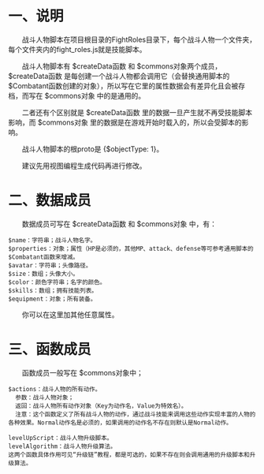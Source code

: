 # 一、说明

&emsp;&emsp;战斗人物脚本在项目根目录的FightRoles目录下，每个战斗人物一个文件夹，每个文件夹内的fight_roles.js就是技能脚本。

&emsp;&emsp;战斗人物脚本有 \$createData函数 和 $commons对象两个成员，\$createData函数 是每创建一个战斗人物都会调用它（会替换通用脚本的\$Combatant函数创建的对象），所以写在它里的属性数据会有差异化且会被存档，而写在 \$commons对象 中的是通用的。

&emsp;&emsp;二者还有个区别就是 \$createData函数 里的数据一旦产生就不再受技能脚本影响，而 \$commons对象 里的数据是在游戏开始时载入的，所以会受脚本的影响。

&emsp;&emsp;战斗人物脚本的根proto是 {$objectType: 1}。

&emsp;&emsp;建议先用视图编程生成代码再进行修改。

# 二、数据成员

&emsp;&emsp;数据成员可写在 \$createData函数 和 \$commons对象 中，有：

```
$name：字符串；战斗人物名字。
$properties：对象；属性（HP是必须的，其他MP、attack、defense等可参考通用脚本的$Combatant函数来增减。
$avatar：字符串；头像路径。
$size：数组；头像大小。
$color：颜色字符串；名字的颜色。
$skills：数组；拥有技能列表。
$equipment：对象；所有装备。
```

&emsp;&emsp;你可以在这里加其他任意属性。

# 三、函数成员

&emsp;&emsp;函数成员一般写在 \$commons对象中；

```
$actions：战斗人物的所有动作。
  参数：战斗人物对象；
  返回：战斗人物所有动作对象（Key为动作名，Value为特效名）。
  注意：这个函数定义了所有战斗人物的动作，通过战斗技能来调用这些动作实现丰富的人物的各种效果。Normal动作名是必须的，如果调用的动作名不存在则默认是Normal动作。

levelUpScript：战斗人物升级脚本。
levelAlgorithm：战斗人物升级算法。
这两个函数具体作用可见“升级链”教程，都是可选的，如果不存在则会调用通用的升级脚本和升级算法。

```

